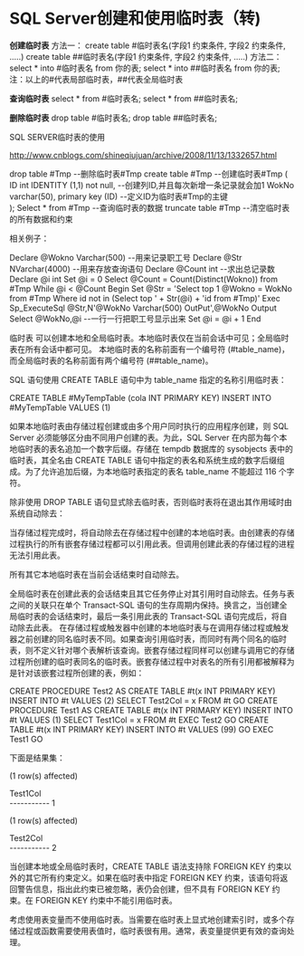# SQL Server创建和使用临时表（转)

**创建临时表**
    方法一：
   create table #临时表名(字段1 约束条件,
           字段2 约束条件,
         .....)
    create table ##临时表名(字段1 约束条件,
             字段2 约束条件,
           .....)
    方法二：
   select * into #临时表名 from 你的表;
    select * into ##临时表名 from 你的表;
注：以上的#代表局部临时表，##代表全局临时表

**查询临时表**
   select * from #临时表名;
    select * from ##临时表名;

**删除临时表**
   drop table #临时表名;
    drop table ##临时表名;

 

 

 

SQL SERVER临时表的使用

http://www.cnblogs.com/shineqiujuan/archive/2008/11/13/1332657.html



drop table #Tmp  --删除临时表#Tmp
create table #Tmp --创建临时表#Tmp
(
  ID  int IDENTITY (1,1)   not null, --创建列ID,并且每次新增一条记录就会加1
  WokNo        varchar(50), 
  primary key (ID)   --定义ID为临时表#Tmp的主键   
);
Select * from #Tmp  --查询临时表的数据
truncate table #Tmp --清空临时表的所有数据和约束

相关例子：

Declare @Wokno Varchar(500) --用来记录职工号
Declare @Str NVarchar(4000) --用来存放查询语句
Declare @Count int --求出总记录数   
Declare @i int
Set @i = 0
Select @Count = Count(Distinct(Wokno)) from #Tmp
While @i < @Count
  Begin
    Set @Str = 'Select top 1 @Wokno = WokNo from #Tmp Where id not in (Select top ' + Str(@i) + 'id from #Tmp)'
    Exec Sp_ExecuteSql @Str,N'@WokNo Varchar(500) OutPut',@WokNo Output
    Select @WokNo,@i --一行一行把职工号显示出来
    Set @i = @i + 1
  End

临时表
可以创建本地和全局临时表。本地临时表仅在当前会话中可见；全局临时表在所有会话中都可见。
本地临时表的名称前面有一个编号符 (#table_name)，而全局临时表的名称前面有两个编号符 (##table_name)。

SQL 语句使用 CREATE TABLE 语句中为 table_name 指定的名称引用临时表：

CREATE TABLE #MyTempTable (cola INT PRIMARY KEY)
INSERT INTO #MyTempTable VALUES (1)

如果本地临时表由存储过程创建或由多个用户同时执行的应用程序创建，则 SQL Server 必须能够区分由不同用户创建的表。为此，SQL Server 在内部为每个本地临时表的表名追加一个数字后缀。存储在 tempdb 数据库的 sysobjects 表中的临时表，其全名由 CREATE TABLE 语句中指定的表名和系统生成的数字后缀组成。为了允许追加后缀，为本地临时表指定的表名 table_name 不能超过 116 个字符。

除非使用 DROP TABLE 语句显式除去临时表，否则临时表将在退出其作用域时由系统自动除去：

当存储过程完成时，将自动除去在存储过程中创建的本地临时表。由创建表的存储过程执行的所有嵌套存储过程都可以引用此表。但调用创建此表的存储过程的进程无法引用此表。


所有其它本地临时表在当前会话结束时自动除去。


全局临时表在创建此表的会话结束且其它任务停止对其引用时自动除去。任务与表之间的关联只在单个 Transact-SQL 语句的生存周期内保持。换言之，当创建全局临时表的会话结束时，最后一条引用此表的 Transact-SQL 语句完成后，将自动除去此表。
在存储过程或触发器中创建的本地临时表与在调用存储过程或触发器之前创建的同名临时表不同。如果查询引用临时表，而同时有两个同名的临时表，则不定义针对哪个表解析该查询。嵌套存储过程同样可以创建与调用它的存储过程所创建的临时表同名的临时表。嵌套存储过程中对表名的所有引用都被解释为是针对该嵌套过程所创建的表，例如：

CREATE PROCEDURE Test2
AS
CREATE TABLE #t(x INT PRIMARY KEY)
INSERT INTO #t VALUES (2)
SELECT Test2Col = x FROM #t
GO
CREATE PROCEDURE Test1
AS
CREATE TABLE #t(x INT PRIMARY KEY)
INSERT INTO #t VALUES (1)
SELECT Test1Col = x FROM #t
EXEC Test2
GO
CREATE TABLE #t(x INT PRIMARY KEY)
INSERT INTO #t VALUES (99)
GO
EXEC Test1
GO

下面是结果集：

(1 row(s) affected)

Test1Col  
\-----------
1     

(1 row(s) affected)

Test2Col  
\-----------
2     

当创建本地或全局临时表时，CREATE TABLE 语法支持除 FOREIGN KEY 约束以外的其它所有约束定义。如果在临时表中指定 FOREIGN KEY 约束，该语句将返回警告信息，指出此约束已被忽略，表仍会创建，但不具有 FOREIGN KEY 约束。在 FOREIGN KEY 约束中不能引用临时表。

考虑使用表变量而不使用临时表。当需要在临时表上显式地创建索引时，或多个存储过程或函数需要使用表值时，临时表很有用。通常，表变量提供更有效的查询处理。